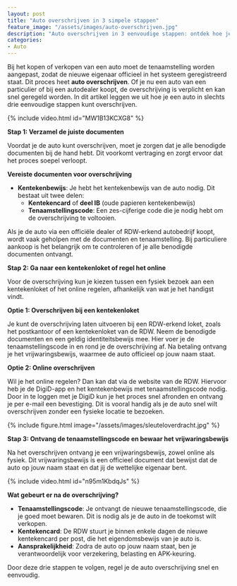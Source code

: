 ```yaml
---
layout: post
title: "Auto overschrijven in 3 simpele stappen"
feature_image: "/assets/images/auto-overschrijven.jpg"
description: "Auto overschrijven in 3 eenvoudige stappen: ontdek hoe je snel en makkelijk de tenaamstelling van je auto regelt."
categories:
- Auto
---
```


Bij het kopen of verkopen van een auto moet de tenaamstelling worden aangepast, zodat de nieuwe eigenaar officieel in het systeem geregistreerd staat. Dit proces heet **auto overschrijven**. Of je nu een auto van een particulier of bij een autodealer koopt, de overschrijving is verplicht en kan snel geregeld worden. In dit artikel leggen we uit hoe je een auto in slechts drie eenvoudige stappen kunt overschrijven.

{% include video.html id="MW1B13KCXG8" %}

**Stap 1: Verzamel de juiste documenten**

Voordat je de auto kunt overschrijven, moet je zorgen dat je alle benodigde documenten bij de hand hebt. Dit voorkomt vertraging en zorgt ervoor dat het proces soepel verloopt.

**Vereiste documenten voor overschrijving**

- **Kentekenbewijs**: Je hebt het kentekenbewijs van de auto nodig. Dit bestaat uit twee delen:
    - **Kentekencard** of **deel IB** (oude papieren kentekenbewijs)
    - **Tenaamstellingscode**: Een zes-cijferige code die je nodig hebt om de overschrijving te voltooien.

Als je de auto via een officiële dealer of RDW-erkend autobedrijf koopt, wordt vaak geholpen met de documenten en tenaamstelling. Bij particuliere aankoop is het belangrijk om te controleren of je alle benodigde documenten ontvangt.

**Stap 2: Ga naar een kentekenloket of regel het online**

Voor de overschrijving kun je kiezen tussen een fysiek bezoek aan een kentekenloket of het online regelen, afhankelijk van wat je het handigst vindt.

**Optie 1: Overschrijven bij een kentekenloket**

Je kunt de overschrijving laten uitvoeren bij een RDW-erkend loket, zoals het postkantoor of een kentekenloket van de RDW. Neem de benodigde documenten en een geldig identiteitsbewijs mee. Hier voer je de tenaamstellingscode in en rond je de overschrijving af. Na betaling ontvang je het vrijwaringsbewijs, waarmee de auto officieel op jouw naam staat.

**Optie 2: Online overschrijven**

Wil je het online regelen? Dan kan dat via de website van de RDW. Hiervoor heb je de DigiD-app en het kentekenbewijs met tenaamstellingscode nodig. Door in te loggen met je DigiD kun je het proces snel afronden en ontvang je per e-mail een bevestiging. Dit is vooral handig als je de auto snel wilt overschrijven zonder een fysieke locatie te bezoeken.

{% include figure.html image="/assets/images/sleuteloverdracht.jpg" %}

**Stap 3: Ontvang de tenaamstellingscode en bewaar het vrijwaringsbewijs**

Na het overschrijven ontvang je een vrijwaringsbewijs, zowel online als fysiek. Dit vrijwaringsbewijs is een officieel document dat bewijst dat de auto op jouw naam staat en dat jij de wettelijke eigenaar bent.

{% include video.html id="n95m1KbdqJs" %}

**Wat gebeurt er na de overschrijving?**

- **Tenaamstellingscode**: Je ontvangt de nieuwe tenaamstellingscode, die je goed moet bewaren. Dit is nodig als je de auto in de toekomst wilt verkopen.
- **Kentekencard**: De RDW stuurt je binnen enkele dagen de nieuwe kentekencard per post, die het eigendomsbewijs van je auto is.
- **Aansprakelijkheid**: Zodra de auto op jouw naam staat, ben je verantwoordelijk voor verzekering, belasting en APK-keuring.

Door deze drie stappen te volgen, regel je de auto overschrijving snel en eenvoudig.
